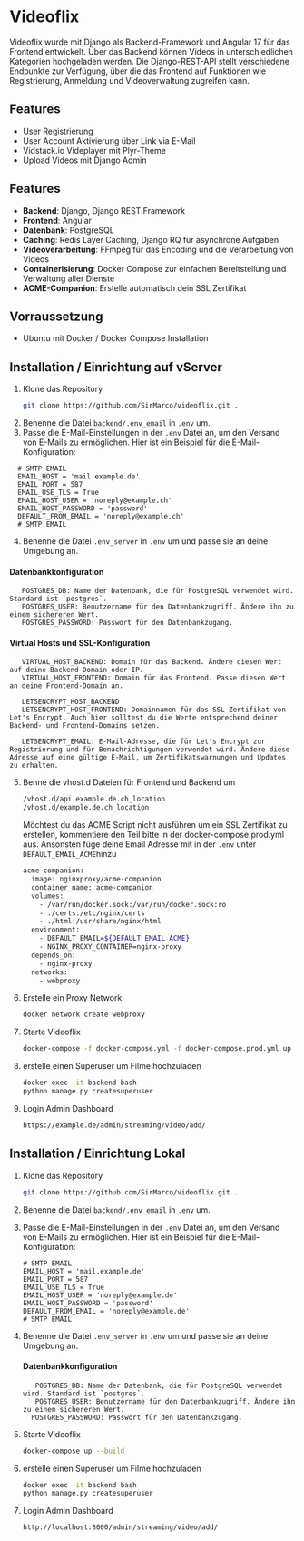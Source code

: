 # Videoflix

Videoflix wurde mit Django als Backend-Framework und Angular 17 für das Frontend entwickelt.
Über das Backend können Videos in unterschiedlichen Kategorien hochgeladen werden. Die Django-REST-API stellt verschiedene Endpunkte zur Verfügung, über die das Frontend auf Funktionen wie Registrierung, Anmeldung und Videoverwaltung zugreifen kann.

## Features

- User Registrierung
- User Account Aktivierung über Link via E-Mail
- Vidstack.io Videplayer mit Plyr-Theme
- Upload Videos mit Django Admin

## Features

- **Backend**: Django, Django REST Framework
- **Frontend**: Angular
- **Datenbank**: PostgreSQL
- **Caching**: Redis Layer Caching, Django RQ für asynchrone Aufgaben
- **Videoverarbeitung**: FFmpeg für das Encoding und die Verarbeitung von Videos
- **Containerisierung**: Docker Compose zur einfachen Bereitstellung und Verwaltung aller Dienste
- **ACME-Companion**: Erstelle automatisch dein SSL Zertifikat

## Vorraussetzung

- Ubuntu mit Docker / Docker Compose Installation

## Installation / Einrichtung auf vServer

1. Klone das Repository
   ```bash
   git clone https://github.com/SirMarco/videoflix.git .
   ```
2. Benenne die Datei `backend/.env_email` in `.env` um.
3. Passe die E-Mail-Einstellungen in der `.env` Datei an, um den Versand von E-Mails zu ermöglichen. Hier ist ein Beispiel für die E-Mail-Konfiguration:

```properties
  # SMTP EMAIL
  EMAIL_HOST = 'mail.example.de'
  EMAIL_PORT = 587
  EMAIL_USE_TLS = True
  EMAIL_HOST_USER = 'noreply@example.ch'
  EMAIL_HOST_PASSWORD = 'password'
  DEFAULT_FROM_EMAIL = 'noreply@example.ch'
  # SMTP EMAIL
```

4. Benenne die Datei `.env_server` in `.env` um und passe sie an deine Umgebung an.

#### Datenbankkonfiguration

```properties
   POSTGRES_DB: Name der Datenbank, die für PostgreSQL verwendet wird. Standard ist `postgres`.
   POSTGRES_USER: Benutzername für den Datenbankzugriff. Ändere ihn zu einem sichereren Wert.
   POSTGRES_PASSWORD: Passwort für den Datenbankzugang.
```

#### Virtual Hosts und SSL-Konfiguration

```properties
   VIRTUAL_HOST_BACKEND: Domain für das Backend. Ändere diesen Wert auf deine Backend-Domain oder IP.
   VIRTUAL_HOST_FRONTEND: Domain für das Frontend. Passe diesen Wert an deine Frontend-Domain an.

   LETSENCRYPT_HOST_BACKEND
   LETSENCRYPT_HOST_FRONTEND: Domainnamen für das SSL-Zertifikat von Let's Encrypt. Auch hier solltest du die Werte entsprechend deiner Backend- und Frontend-Domains setzen.

   LETSENCRYPT_EMAIL: E-Mail-Adresse, die für Let's Encrypt zur Registrierung und für Benachrichtigungen verwendet wird. Ändere diese Adresse auf eine gültige E-Mail, um Zertifikatswarnungen und Updates zu erhalten.
```

5. Benne die vhost.d Dateien für Frontend und Backend um
   ```bash
   /vhost.d/api.example.de.ch_location
   /vhost.d/example.de.ch_location
   ```
   Möchtest du das ACME Script nicht ausführen um ein SSL Zertifikat zu erstellen, kommentiere den Teil bitte in der docker-compose.prod.yml aus. Ansonsten füge deine Email Adresse mit in der `.env` unter `DEFAULT_EMAIL_ACME`hinzu

   ```bash
   acme-companion:
     image: nginxproxy/acme-companion
     container_name: acme-companion
     volumes:
       - /var/run/docker.sock:/var/run/docker.sock:ro
       - ./certs:/etc/nginx/certs
       - ./html:/usr/share/nginx/html
     environment:
       - DEFAULT_EMAIL=${DEFAULT_EMAIL_ACME}
       - NGINX_PROXY_CONTAINER=nginx-proxy
     depends_on:
       - nginx-proxy
     networks:
       - webproxy   
6. Erstelle ein Proxy Network
   ```bash
   docker network create webproxy
   ```
7. Starte Videoflix
   ```bash
   docker-compose -f docker-compose.yml -f docker-compose.prod.yml up --build
   ```
8. erstelle einen Superuser um Filme hochzuladen
   ```bash
   docker exec -it backend bash
   python manage.py createsuperuser
   ```
9. Login Admin Dashboard
   ```bash
   https://example.de/admin/streaming/video/add/
   ```

## Installation / Einrichtung Lokal

1. Klone das Repository
    ```bash
    git clone https://github.com/SirMarco/videoflix.git .
    ```
2. Benenne die Datei `backend/.env_email` in `.env` um.
3. Passe die E-Mail-Einstellungen in der `.env` Datei an, um den Versand von E-Mails zu ermöglichen. Hier ist ein Beispiel für die E-Mail-Konfiguration:

    ```properties
    # SMTP EMAIL
    EMAIL_HOST = 'mail.example.de'
    EMAIL_PORT = 587
    EMAIL_USE_TLS = True
    EMAIL_HOST_USER = 'noreply@example.de'
    EMAIL_HOST_PASSWORD = 'password'
    DEFAULT_FROM_EMAIL = 'noreply@example.de'
    # SMTP EMAIL
    ```

4. Benenne die Datei `.env_server` in `.env` um und passe sie an deine Umgebung an.

    #### Datenbankkonfiguration

    ```properties
       POSTGRES_DB: Name der Datenbank, die für PostgreSQL verwendet wird. Standard ist `postgres`.
       POSTGRES_USER: Benutzername für den Datenbankzugriff. Ändere ihn zu einem sichereren Wert.
      POSTGRES_PASSWORD: Passwort für den Datenbankzugang.
    ```
5. Starte Videoflix
   ```bash
   docker-compose up --build
   ```
6. erstelle einen Superuser um Filme hochzuladen
   ```bash
   docker exec -it backend bash
   python manage.py createsuperuser
   ```
7. Login Admin Dashboard
   ```bash
   http://localhost:8000/admin/streaming/video/add/
   ```
